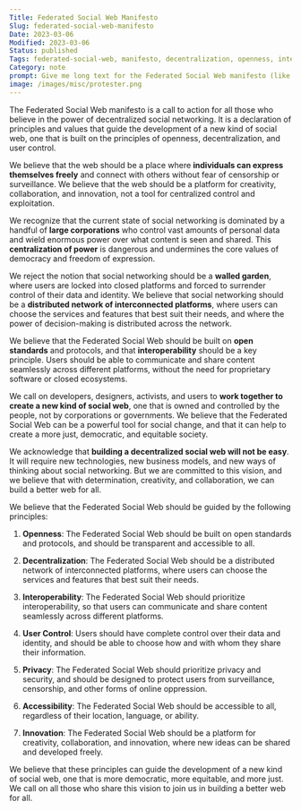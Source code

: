 ```yaml
---
Title: Federated Social Web Manifesto
Slug: federated-social-web-manifesto
Date: 2023-03-06
Modified: 2023-03-06
Status: published
Tags: federated-social-web, manifesto, decentralization, openness, interoperability, user-control, privacy, accessibility, innovation
Category: note
prompt: Give me long text for the Federated Social Web manifesto (like Hacker manifesto)
image: /images/misc/protester.png
---
```


The Federated Social Web manifesto is a call to action for all those who believe in the power of decentralized social networking. It is a declaration of principles and values that guide the development of a new kind of social web, one that is built on the principles of openness, decentralization, and user control.

We believe that the web should be a place where **individuals can express themselves freely** and connect with others without fear of censorship or surveillance. We believe that the web should be a platform for creativity, collaboration, and innovation, not a tool for centralized control and exploitation.

We recognize that the current state of social networking is dominated by a handful of **large corporations** who control vast amounts of personal data and wield enormous power over what content is seen and shared. This **centralization of power** is dangerous and undermines the core values of democracy and freedom of expression.

We reject the notion that social networking should be a **walled garden**, where users are locked into closed platforms and forced to surrender control of their data and identity. We believe that social networking should be a **distributed network of interconnected platforms**, where users can choose the services and features that best suit their needs, and where the power of decision-making is distributed across the network.

We believe that the Federated Social Web should be built on **open standards** and protocols, and that **interoperability** should be a key principle. Users should be able to communicate and share content seamlessly across different platforms, without the need for proprietary software or closed ecosystems.

We call on developers, designers, activists, and users to **work together to create a new kind of social web**, one that is owned and controlled by the people, not by corporations or governments. We believe that the Federated Social Web can be a powerful tool for social change, and that it can help to create a more just, democratic, and equitable society.

We acknowledge that **building a decentralized social web will not be easy**. It will require new technologies, new business models, and new ways of thinking about social networking. But we are committed to this vision, and we believe that with determination, creativity, and collaboration, we can build a better web for all.

We believe that the Federated Social Web should be guided by the following principles:

1.  **Openness**: The Federated Social Web should be built on open standards and protocols, and should be transparent and accessible to all.
    
2.  **Decentralization**: The Federated Social Web should be a distributed network of interconnected platforms, where users can choose the services and features that best suit their needs.
    
3.  **Interoperability**: The Federated Social Web should prioritize interoperability, so that users can communicate and share content seamlessly across different platforms.
    
4.  **User Control**: Users should have complete control over their data and identity, and should be able to choose how and with whom they share their information.
    
5.  **Privacy**: The Federated Social Web should prioritize privacy and security, and should be designed to protect users from surveillance, censorship, and other forms of online oppression.
    
6.  **Accessibility**: The Federated Social Web should be accessible to all, regardless of their location, language, or ability.
    
7.  **Innovation**: The Federated Social Web should be a platform for creativity, collaboration, and innovation, where new ideas can be shared and developed freely.
    

We believe that these principles can guide the development of a new kind of social web, one that is more democratic, more equitable, and more just. We call on all those who share this vision to join us in building a better web for all.